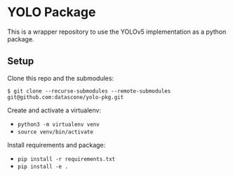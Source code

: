 # YOLO Package

This is a wrapper repository to use the YOLOv5 implementation as a python package.

## Setup

Clone this repo and the submodules:

```commandline
$ git clone --recurse-submodules --remote-submodules git@github.com:datascone/yolo-pkg.git
```

Create and activate a virtualenv:
* `python3 -m virtualenv venv`
* `source venv/bin/activate`

Install requirements and package:
* `pip install -r requirements.txt`
* `pip install -e .`
